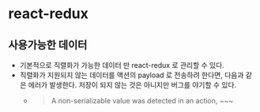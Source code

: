 # react-redux

## 사용가능한 데이터

- 기본적으로 직렬화가 가능한 데이터 만 react-redux 로 관리할 수 있다.
- 직렬화가 지원되지 않는 데이터를 액션의 payload 로 전송하려 한다면, 다음과 같은 에러가 발생한다. 저장이 되지 않는 것은 아니지만 버그를 야기할 수 있다.
  - > A non-serializable value was detected in an action, ~~~
